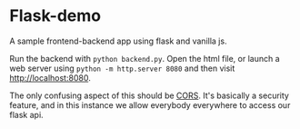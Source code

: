 # Flask-demo

A sample frontend-backend app using flask and vanilla js.

Run the backend with `python backend.py`.
Open the html file, or launch a web server using `python -m http.server 8080` and then visit [http://localhost:8080](http://localhost:8080).

The only confusing aspect of this should be [CORS](https://developer.mozilla.org/en-US/docs/Web/HTTP/CORS). 
It's basically a security feature, and in this instance we allow everybody everywhere to access our flask api.
